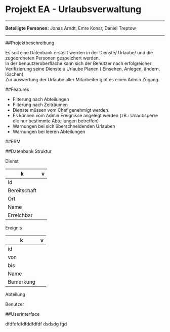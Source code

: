 # Projekt EA - Urlaubsverwaltung
***
**Beteiligte Personen:**
Jonas Arndt, Emre Konar, Daniel Treptow
***

##Projektbeschreibung

Es soll eine Datenbank erstellt werden in der Dienste/ Urlaube/ und die zugeordneten Personen gespeichert werden.  
In der benuutzeroberfläche kann sich der Benutzer nach erfolgreicher Verifizierung seine Dienste u Urlaube Planen ( Einsehen, Anlegen, ändern, löschen).  
Zur auswertung der Urlaube aller Mitarbeiter gibt es einen Admin Zugang.  

##Features

* Filterung nach Abteilungen
* Filterung nach Zeiträumen
* Dienste müssen vom Chef genehmigt werden.
* Es können vom Admin Ereignisse angelegt werden (zB.: Urlaubsperre die nur bestimmte Abteilungen betreffen)
* Warnungen bei sich überschneidenden Urlauben
* Warnungen bei leeren Abteilungen

##ERM

##Datenbank Struktur

Dienst

| k | v |  
| - | - |  
| id  |  |
| Bereitschaft  |  |
| Ort  |  |
| Name  |  |
| Erreichbar  |  |


Ereignis

| k | v |  
| - | - |  
| id  |  |
| von  |  |
| bis  |  |
| Name  |  |
| Bemerkung  |  |

Abteilung

Benutzer

##UserInterface

dfdfdfdfdfddfdfdf dsdsdg fgd

